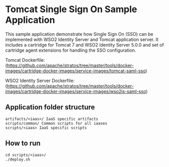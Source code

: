 Tomcat Single Sign On Sample Application
========================================
This sample application demonstrate how Single Sign On (SSO) can be implemented with WSO2 Identity Server and Tomcat
application server. It includes a cartridge for Tomcat 7 and WSO2 Identity Server 5.0.0 and set of cartridge agent
extensions for handling the SSO configuration.

Tomcat Dockerfile:
(https://github.com/apache/stratos/tree/master/tools/docker-images/cartridge-docker-images/service-images/tomcat-saml-sso)

WSO2 Identity Server Dockerfile:
(https://github.com/apache/stratos/tree/master/tools/docker-images/cartridge-docker-images/service-images/wso2is-saml-sso)

Application folder structure
----------------------------
```
artifacts/<iaas>/ IaaS specific artifacts
scripts/common/ Common scripts for all iaases
scripts/<iaas> IaaS specific scripts
```

How to run
----------
```
cd scripts/<iaas>/
./deploy.sh
```